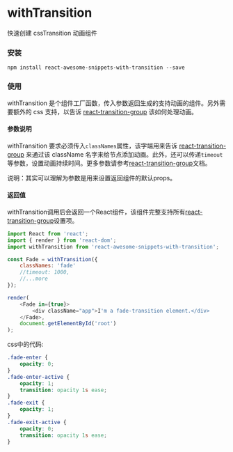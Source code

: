 # withTransition

快速创建 cssTransition 动画组件

### 安装

```
npm install react-awesome-snippets-with-transition --save
```

### 使用

withTransition 是个组件工厂函数，传入参数返回生成的支持动画的组件。另外需要额外的 css 支持，以告诉 [react-transition-group](https://reactcommunity.org/react-transition-group/) 该如何处理动画。

#### 参数说明

withTransition 要求必须传入`classNames`属性，该字端用来告诉 [react-transition-group](https://reactcommunity.org/react-transition-group/) 来通过该 className 名字来给节点添加动画。此外，还可以传递`timeout`等参数，设置动画持续时间。更多参数请参考[react-transition-group](https://reactcommunity.org/react-transition-group/)文档。

说明：其实可以理解为参数是用来设置返回组件的默认props。

#### 返回值

withTransition调用后会返回一个React组件，该组件完整支持所有[react-transition-group](https://reactcommunity.org/react-transition-group/)设置项。

```js
import React from 'react';
import { render } from 'react-dom';
import withTransition from 'react-awesome-snippets-with-transition';

const Fade = withTransition({
    classNames: 'fade'
    //timeout: 1000,
    //...more
});

render(
    <Fade in={true}>
        <div className="app">I'm a fade-transition element.</div>
    </Fade>,
    document.getElementById('root')
);
```
css中的代码:
```css
.fade-enter {
    opacity: 0;
}
.fade-enter-active {
    opacity: 1;
    transition: opacity 1s ease;
}
.fade-exit {
    opacity: 1;
}
.fade-exit-active {
    opacity: 0;
    transition: opacity 1s ease;
}
```
